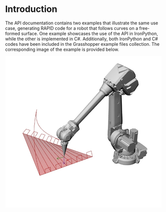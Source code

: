 # **Introduction**

The API documentation contains two examples that illustrate the same use case, generating RAPID code for a robot that follows curves on a free-formed surface. One example showcases the use of the API in IronPython, while the other is implemented in C#. Additionally, both IronPython and C# codes have been included in the Grasshopper example files collection. The corresponding image of the example is provided below.

<img src="https://github.com/RobotComponents/RobotComponents-API-Documentation/blob/master/examples/images/api_example.png?raw=true" alt="example">
